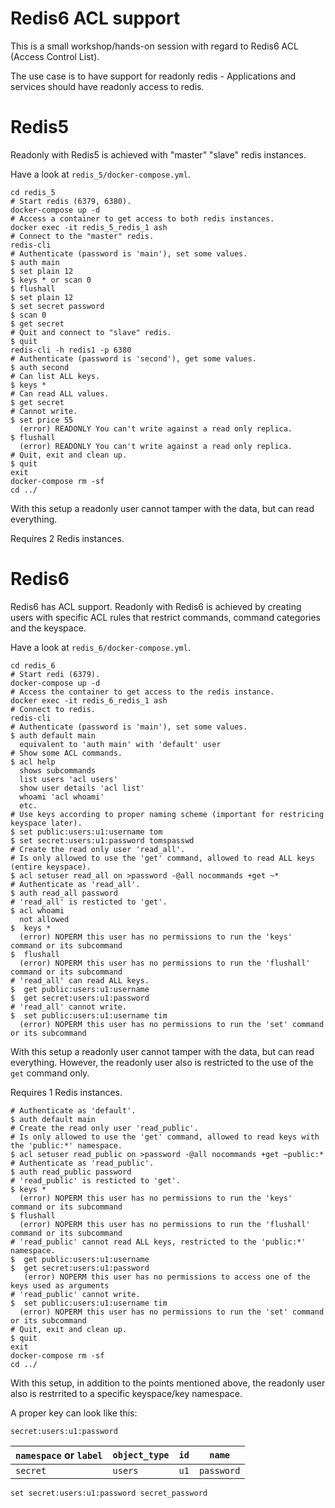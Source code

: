 # Redis6 ACL support

This is a small workshop/hands-on session with regard to Redis6 ACL (Access Control List).

The use case is to have support for readonly redis - Applications and services should have readonly access to redis.

# Redis5

Readonly with Redis5 is achieved with "master" "slave" redis instances.

Have a look at `redis_5/docker-compose.yml`.

```
cd redis_5
# Start redis (6379, 6380).
docker-compose up -d
# Access a container to get access to both redis instances.
docker exec -it redis_5_redis_1 ash
# Connect to the "master" redis.
redis-cli
# Authenticate (password is 'main'), set some values.
$ auth main
$ set plain 12
$ keys * or scan 0
$ flushall
$ set plain 12
$ set secret password
$ scan 0
$ get secret
# Quit and connect to "slave" redis.
$ quit
redis-cli -h redis1 -p 6380
# Authenticate (password is 'second'), get some values.
$ auth second
# Can list ALL keys.
$ keys *
# Can read ALL values.
$ get secret
# Cannot write.
$ set price 55
  (error) READONLY You can't write against a read only replica.
$ flushall
  (error) READONLY You can't write against a read only replica.
# Quit, exit and clean up.
$ quit
exit
docker-compose rm -sf
cd ../
```

With this setup a readonly user cannot tamper with the data, but can read everything.

Requires 2 Redis instances.

# Redis6

Redis6 has ACL support.
Readonly with Redis6 is achieved by creating users with specific ACL rules that restrict commands, command categories and the keyspace.

Have a look at `redis_6/docker-compose.yml`.

```
cd redis_6
# Start redi (6379).
docker-compose up -d
# Access the container to get access to the redis instance.
docker exec -it redis_6_redis_1 ash
# Connect to redis.
redis-cli
# Authenticate (password is 'main'), set some values.
$ auth default main
  equivalent to 'auth main' with 'default' user
# Show some ACL commands.
$ acl help
  shows subcommands
  list users 'acl users'
  show user details 'acl list'
  whoami 'acl whoami'
  etc.
# Use keys according to proper naming scheme (important for restricing keyspace later).
$ set public:users:u1:username tom
$ set secret:users:u1:password tomspasswd
# Create the read only user 'read_all'.
# Is only allowed to use the 'get' command, allowed to read ALL keys (entire keyspace).
$ acl setuser read_all on >password -@all nocommands +get ~*
# Authenticate as 'read_all'.
$ auth read_all password
# 'read_all' is resticted to 'get'.
$ acl whoami
  not allowed
$  keys *
  (error) NOPERM this user has no permissions to run the 'keys' command or its subcommand
$  flushall
  (error) NOPERM this user has no permissions to run the 'flushall' command or its subcommand
# 'read_all' can read ALL keys.
$  get public:users:u1:username
$  get secret:users:u1:password
# 'read_all' cannot write.
$  set public:users:u1:username tim
  (error) NOPERM this user has no permissions to run the 'set' command or its subcommand
```
With this setup a readonly user cannot tamper with the data, but can read everything.
However, the readonly user also is restricted to the use of the `get` command only.

Requires 1 Redis instances.

```
# Authenticate as 'default'. 
$ auth default main
# Create the read only user 'read_public'.
# Is only allowed to use the 'get' command, allowed to read keys with the 'public:*' namespace.
$ acl setuser read_public on >password -@all nocommands +get ~public:*
# Authenticate as 'read_public'.
$ auth read_public password
# 'read_public' is resticted to 'get'.
$ keys *
  (error) NOPERM this user has no permissions to run the 'keys' command or its subcommand
$ flushall
  (error) NOPERM this user has no permissions to run the 'flushall' command or its subcommand
# 'read_public' cannot read ALL keys, restricted to the 'public:*' namespace.
$  get public:users:u1:username
$  get secret:users:u1:password
   (error) NOPERM this user has no permissions to access one of the keys used as arguments
# 'read_public' cannot write.
$  set public:users:u1:username tim
  (error) NOPERM this user has no permissions to run the 'set' command or its subcommand
# Quit, exit and clean up.
$ quit
exit
docker-compose rm -sf
cd ../
```

With this setup, in addition to the points mentioned above, the readonly user also is restrrited to a specific keyspace/key namespace.


A proper key can look like this:

`secret:users:u1:password`

|`namespace` or `label`|`object_type`|`id`|`name`    |
|----------------------|-------------|----|----------|
|`secret`              |`users`      |`u1`|`password`|

```
set secret:users:u1:password secret_password
```

